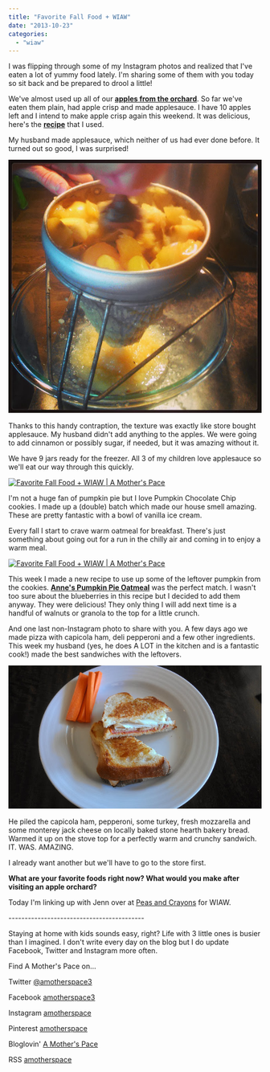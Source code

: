 ```yaml
---
title: "Favorite Fall Food + WIAW"
date: "2013-10-23"
categories: 
  - "wiaw"
---
```


I was flipping through some of my Instagram photos and realized that I've eaten a lot of yummy food lately. I'm sharing some of them with you today so sit back and be prepared to drool a little!

  

We've almost used up all of our **[apples from the orchard](http://amotherspace.blogspot.com/2013/10/apple-picking.html#.UmWBLVBQEYk)**. So far we've eaten them plain, had apple crisp and made applesauce. I have 10 apples left and I intend to make apple crisp again this weekend. It was delicious, here's the **[recipe](http://allrecipes.com/recipe/apple-crisp-ii/)** that I used.

  

My husband made applesauce, which neither of us had ever done before. It turned out so good, I was surprised! 

  

[![Favorite Fall Food + WIAW | A Mother's Pace](images/My+husband+is+making+some+applesauce+with+our+orchard+%23apples.+Can't+wait+to+try+it!+%23ilovefall.jpg "Favorite Fall Food + WIAW | A Mother's Pace")](http://1.bp.blogspot.com/-VUDhxzzTnyM/UmV27QYKD2I/AAAAAAAARKw/IwYtkgO2zeU/s1600/My+husband+is+making+some+applesauce+with+our+orchard+%23apples.+Can't+wait+to+try+it!+%23ilovefall.jpg)

  

Thanks to this handy contraption, the texture was exactly like store bought applesauce. My husband didn't add anything to the apples. We were going to add cinnamon or possibly sugar, if needed, but it was amazing without it. 

  

We have 9 jars ready for the freezer. All 3 of my children love applesauce so we'll eat our way through this quickly.

  

[![Favorite Fall Food + WIAW | A Mother's Pace](images/Chocolate+Chip+Pumpkin+Cookies.+One+of+my+fall+favorites+%23pumpkin+%23ilovefall.jpg "Favorite Fall Food + WIAW | A Mother's Pace")](http://amotherspace.net/wp-content/uploads/2013/10/Chocolate+Chip+Pumpkin+Cookies.+One+of+my+fall+favorites+%23pumpkin+%23ilovefall1.jpg)

  

I'm not a huge fan of pumpkin pie but I love Pumpkin Chocolate Chip cookies. I made up a (double) batch which made our house smell amazing. These are pretty fantastic with a bowl of vanilla ice cream.

  

Every fall I start to crave warm oatmeal for breakfast. There's just something about going out for a run in the chilly air and coming in to enjoy a warm meal. 

  

[![Favorite Fall Food + WIAW | A Mother's Pace](images/Chilly+mornings+make+me+crave+oatmeal.+Tried+out+a+new+%23pumpkin+oats+recipe+today.+Yum+%23sweatpink+%23realfood+%23ilovefall.jpg "Favorite Fall Food + WIAW | A Mother's Pace")](http://amotherspace.net/wp-content/uploads/2013/10/Chilly+mornings+make+me+crave+oatmeal.+Tried+out+a+new+%23pumpkin+oats+recipe+today.+Yum+%23sweatpink+%23realfood+%23ilovefall1.jpg)

  

This week I made a new recipe to use up some of the leftover pumpkin from the cookies. [**Anne's Pumpkin Pie Oatmeal**](http://www.fannetasticfood.com/recipes/pumpkin-pie-oatmeal/) was the perfect match. I wasn't too sure about the blueberries in this recipe but I decided to add them anyway. They were delicious! They only thing I will add next time is a handful of walnuts or granola to the top for a little crunch.

  

And one last non-Instagram photo to share with you. A few days ago we made pizza with capicola ham, deli pepperoni and a few other ingredients. This week my husband (yes, he does A LOT in the kitchen and is a fantastic cook!) made the best sandwiches with the leftovers. 

  
  

[![](images/IMAG2950.jpg)](http://amotherspace.net/wp-content/uploads/2013/10/IMAG29501.jpg)

  

He piled the capicola ham, pepperoni, some turkey, fresh mozzarella and some monterey jack cheese on locally baked stone hearth bakery bread. Warmed it up on the stove top for a perfectly warm and crunchy sandwich. IT. WAS. AMAZING.  
  
I already want another but we'll have to go to the store first.

  
  

**What are your favorite foods right now? What would you make after visiting an apple orchard?**

  
Today I'm linking up with Jenn over at [Peas and Crayons](http://www.peasandcrayons.com/) for WIAW.  
  

\------------------------------------------

  

Staying at home with kids sounds easy, right? Life with 3 little ones is busier than I imagined. I don't write every day on the blog but I do update Facebook, Twitter and Instagram more often.   
  
Find A Mother's Pace on...  
  
Twitter [@amotherspace3](https://twitter.com/amotherspace3)  
  
Facebook [amotherspace3](http://facebook.com/amotherspace3)  
  
Instagram [amotherspace](http://instagram.com/amotherspace)  
  
Pinterest [amotherspace](http://pinterest.com/amotherspace/)  
  
Bloglovin' [A Mother's Pace](http://www.bloglovin.com/en/blog/6680087)  
  
RSS [amotherspace](http://feeds.feedburner.com/amotherspace)
